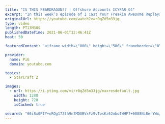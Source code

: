 ```yaml
---
title: "IS THIS FEARDRAGON!? | Offshore Accounts ICYFAR G4"
excerpt: "In this week’s episode of I Cast Your Freakin Awesome Replays (ICYFAR) players sent in their replays where they tried to use hidden bases as much as possible!   ICYFAR will be on Hiatus for about 2 weeks whilst PiG is casting IEM Katowice - I'll announce a new topic as soon as I return around March 4th!"
originalUrl: https://youtube.com/watch?v=r0qZd5m33jg
type: video
length: PT13M30S
publishedDateTime: 2021-06-01T12:46:41Z
heat: 50

featuredContent: "<iframe width=\"800\" height=\"500\" frameborder=\"0\" src=\"https://www.youtube.com/embed/r0qZd5m33jg\" allow=\"accelerometer; autoplay; encrypted-media; gyroscope; picture-in-picture\" allowfullscreen></iframe>"

provider:
  name: PiG
  domain: youtube.com

topics:
  - StarCraft 2

images:
  - url: https://i.ytimg.com/vi/r0qZd5m33jg/maxresdefault.jpg
    width: 1280
    height: 720
    isCached: true

secured: "66iBx0PIY+oRQg173th9n7MDGBVxFz9vTosKz62mbo1WHP7+6808NLBerYWx/OZAEeEDwoqqJyu+2LdMEGlITTH5VvY1vBwTPpjYZeOEYxZF7anwTW5+Om8vQLgshWoQmfEcTvrsgMHRItpVQzRYPu3ry1xmTSYrjIq4CQ8WfdVUCBijz2mMC4fETjSotCAbiJMP62ZOQQLQ3vyixHNOj4Ked4QF/uS2cIhFRyfQVqBhw9LUYn/HWKQFzzC0O/wYNjEVSfZBqOi9Jwgs0EruqhBuwx0VabbLaa6h4RcJP4SyUiHUudmZUwcpY430BW0nPeO1P+DWMN+9dz54Lgh0pBXF5v0RMve98c2B9mlcLyX7M0aOZdtisyhZau1Nymnw+jHvMu17QoyzAwhxgEPAvoe6Ps9EoOowNzqrfyO8rcA=;QNXDoW1p6qGzj9gxXqYh1g=="
---
```


